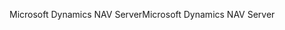 <span data-ttu-id="30695-101">Microsoft Dynamics NAV Server</span><span class="sxs-lookup"><span data-stu-id="30695-101">Microsoft Dynamics NAV Server</span></span>
